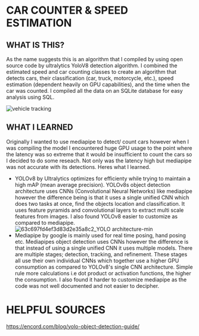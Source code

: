 # CAR COUNTER & SPEED ESTIMATION
## WHAT IS THIS?
As the name suggests this is an algorithm that I compiled by using open source code by ultralytics YoloV8 detection algorithm. I combined the estimated speed and car counting classes to create an algorithm that detects cars, their classification (car, truck, motorcycle, etc.), speed estimation (dependent heavily on GPU capabilities), and the time when the car was counted. I compiled all the data on an SQLite database for easy analysis using SQL.


![vehicle tracking](https://github.com/user-attachments/assets/78a4dc35-7b2e-412c-869e-cc781091f692)



## WHAT I LEARNED
Originally I wanted to use mediapipe to detect/ count cars however when I was compiling the model I encountered huge GPU usage to the point where the latency was so extreme that it would be insufficient to count the cars so I decided to do some reseach. Not only was the latency high but mediapipe was not accurate with its detections. Heres what I learned.
- YOLOv8 by Ultralytics optimizes for efficienty while trying to maintain a high mAP (mean average precision). YOLOv8s object detection architecture uses CNNs (Convolutional Neural Networks) like mediapipe however the difference being is that it uses a single unified CNN which does two tasks at once, find the objects location and classification. It uses feature pyramids and convolutional layers to extract multi scale features from images. I also found YOLOv8 easier to customize as compared to mediapipe. ![63c697fd4ef3d83d2e35a8c2_YOLO architecture-min](https://github.com/user-attachments/assets/db048a27-dc10-4453-9a72-c040da6f1b5a)
- Mediapipe by google is mainly used for real time posing, hand posing etc. Mediapipes object detection uses CNNs however the difference is that instead of using a single unified CNN it uses multiple models. There are multiple stages; detection, tracking, and refinement. These stages all use their own individual CNNs which together use a higher GPU consumption as compared to YOLOv8's single CNN architecture. Simple rule more calculations i.e dot product or activation functions, the higher the consumption. I also found it harder to customize mediapipe as the code was not well documented and not easier to decipher. 


# HELPFUL SOURCES
https://encord.com/blog/yolo-object-detection-guide/

